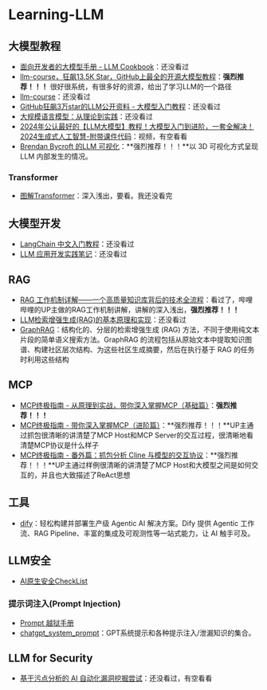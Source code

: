 # Learning-LLM

## 大模型教程

- [面向开发者的大模型手册 - LLM Cookbook](https://github.com/datawhalechina/llm-cookbook)：还没看过
- [llm-course，狂飙13.5K Star，GitHub上最全的开源大模型教程](https://zhuanlan.zhihu.com/p/676432440)：**强烈推荐！！！** 很好很系统，有很多好的资源，给出了学习LLM的一个路径
- [llm-course](https://github.com/mlabonne/llm-course)：还没看过
- [GitHub狂飙3万star的LLM公开资料 - 大模型入门教程](https://zhuanlan.zhihu.com/p/686277638)：还没看过
- [大规模语言模型：从理论到实践](https://intro-llm.github.io/#cite)：还没看过
- [2024年公认最好的【LLM大模型】教程！大模型入门到进阶，一套全解决！2024生成式人工智慧-附带课件代码](https://www.bilibili.com/video/BV1XS411w7qr/)：视频，有空看看
- [Brendan Bycroft 的LLM 可视化](https://bbycroft.net/llm)：**强烈推荐！！！**以 3D 可视化方式呈现 LLM 内部发生的情况。

### Transformer

- [图解Transformer](https://jalammar.github.io/illustrated-transformer/)：深入浅出，要看。我还没看完

## 大模型开发

- [LangChain 中文入门教程](https://liaokong.gitbook.io/llm-kai-fa-jiao-cheng)：还没看过
- [LLM 应用开发实践笔记](https://aitutor.liduos.com/03-llamaIndex/03-3.html)：还没看过

## RAG

- [RAG 工作机制详解——一个高质量知识库背后的技术全流程](https://www.bilibili.com/video/BV1JLN2z4EZQ/?spm_id_from=333.1387.homepage.video_card.click)：看过了，哔哩哔哩的UP主做的RAG工作机制讲解，讲解的深入浅出，**强烈推荐！！！**
- [LLM检索增强生成(RAG)的基本原理和实现](https://paper.seebug.org/3287/)：还没看过
- [GraphRAG](https://microsoft.github.io/graphrag/index/overview/)：结构化的、分层的检索增强生成 (RAG) 方法，不同于使用纯文本片段的简单语义搜索方法。GraphRAG 的流程包括从原始文本中提取知识图谱、构建社区层次结构、为这些社区生成摘要，然后在执行基于 RAG 的任务时利用这些结构

## MCP

- [MCP终极指南 - 从原理到实战，带你深入掌握MCP（基础篇）](https://www.bilibili.com/video/BV1uronYREWR/?spm_id_from=333.1387.homepage.video_card.click)：**强烈推荐！！！**
- [MCP终极指南 - 带你深入掌握MCP（进阶篇）](https://www.bilibili.com/video/BV1Y854zmEg9/?spm_id_from=333.1387.homepage.video_card.click)：**强烈推荐！！！**UP主通过抓包很清晰的讲清楚了MCP Host和MCP Server的交互过程，很清晰地看清楚MCP协议是什么样子
- [MCP终极指南 - 番外篇：抓包分析 Cline 与模型的交互协议](https://www.bilibili.com/video/BV1v9V5zSEHA/?spm_id_from=333.1387.homepage.video_card.click)：**强烈推荐！！！**UP主通过样例很清晰的讲清楚了MCP Host和大模型之间是如何交互的，并且也大致描述了ReAct思想

## 工具

- [dify](https://dify.ai/zh)：轻松构建并部署生产级 Agentic AI 解决方案。Dify 提供 Agentic 工作流、RAG Pipeline、丰富的集成及可观测性等一站式能力，让 AI 触手可及。

## LLM安全

- [AI原生安全CheckList](https://paper.seebug.org/3333/)

### 提示词注入(Prompt Injection)

- [Prompt 越狱手册](https://paper.seebug.org/3243/)
- [chatgpt_system_prompt](https://github.com/LouisShark/chatgpt_system_prompt)：GPT系统提示和各种提示注入/泄漏知识的集合。

## LLM for Security

- [基于污点分析的 AI 自动化漏洞挖掘尝试](https://paper.seebug.org/3283/)：还没看过，有空看看
